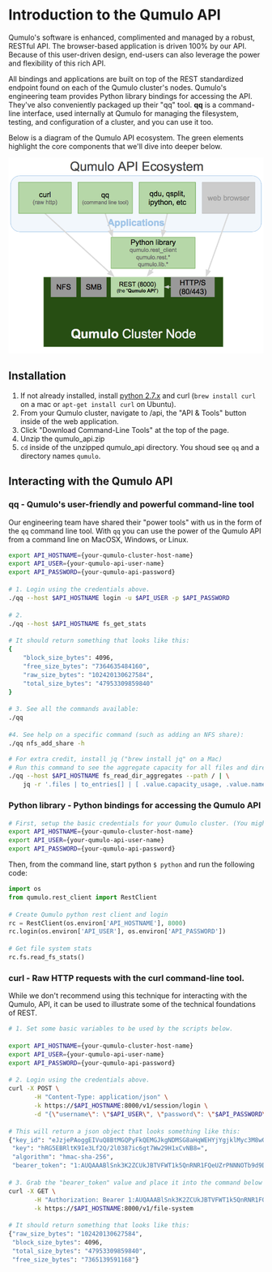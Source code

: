 # Introduction to the Qumulo API

Qumulo's software is enhanced, complimented and managed by a robust, RESTful API. The browser-based application is driven 100% by our API. Because of this user-driven design, end-users can also leverage the power and flexibility of this rich API.

All bindings and applications are built on top of the REST standardized endpoint found on each of the Qumulo cluster's nodes. Qumulo's engineering team provides Python library bindings for accessing the API. They've also conveniently packaged up their "qq" tool. **qq** is a command-line interface, used internally at Qumulo for managing the filesystem, testing, and configuration of a cluster, and you can use it too.

Below is a diagram of the Qumulo API ecosystem. The green elements highlight the core components that we'll dive into deeper below.

![Qumulo API Ecosystem][api-ecosytem]

## Installation

1. If not already installed, install [python 2.7.x](https://www.python.org/downloads/) and curl (`brew install curl` on a mac or `apt-get install curl` on Ubuntu).
2. From your Qumulo cluster, navigate to /api, the "API & Tools" button inside of the web application.
3. Click "Download Command-Line Tools" at the top of the page.
4. Unzip the qumulo_api.zip 
5. `cd` inside of the unzipped qumulo_api directory. You shoud see `qq` and a directory names `qumulo`.

## Interacting with the Qumulo API


### qq - Qumulo's user-friendly and powerful command-line tool

Our engineering team have shared their "power tools" with us in the form of the `qq` command line tool. With `qq` you can use the power of the Qumulo API from a command line on MacOSX, Windows, or Linux.

```bash
export API_HOSTNAME={your-qumulo-cluster-host-name}
export API_USER={your-qumulo-api-user-name}
export API_PASSWORD={your-qumulo-api-password}

# 1. Login using the credentials above.
./qq --host $API_HOSTNAME login -u $API_USER -p $API_PASSWORD

# 2. 
./qq --host $API_HOSTNAME fs_get_stats

# It should return something that looks like this:
{
    "block_size_bytes": 4096,
    "free_size_bytes": "7364635484160",
    "raw_size_bytes": "102420130627584",
    "total_size_bytes": "47953309859840"
}

# 3. See all the commands available:
./qq

#4. See help on a specific command (such as adding an NFS share):
./qq nfs_add_share -h

```

```bash 
# For extra credit, install jq ("brew install jq" on a Mac)
# Run this command to see the aggregate capacity for all files and directories in the root path of the Qumulo cluster:
./qq --host $API_HOSTNAME fs_read_dir_aggregates --path / | \
    jq -r '.files | to_entries[] | [ .value.capacity_usage, .value.name, .value.type] | @tsv' | sort -rn
```


### Python library - Python bindings for accessing the Qumulo API

```bash
# First, setup the basic credentials for your Qumulo cluster. (You might've already done this above.)
export API_HOSTNAME={your-qumulo-cluster-host-name}
export API_USER={your-qumulo-api-user-name}
export API_PASSWORD={your-qumulo-api-password}
```

Then, from the command line, start python `$ python` and run the following code:
```python
import os
from qumulo.rest_client import RestClient

# Create Qumulo python rest client and login
rc = RestClient(os.environ['API_HOSTNAME'], 8000)
rc.login(os.environ['API_USER'], os.environ['API_PASSWORD'])

# Get file system stats
rc.fs.read_fs_stats()
```

### **curl** - Raw HTTP requests with the curl command-line tool.

While we don't recommend using this technique for interacting with the Qumulo, API, it can be used to illustrate some of the technical foundations of REST.

```bash
# 1. Set some basic variables to be used by the scripts below.

export API_HOSTNAME={your-qumulo-cluster-host-name}
export API_USER={your-qumulo-api-user-name}
export API_PASSWORD={your-qumulo-api-password}

# 2. Login using the credentials above.
curl -X POST \
       -H "Content-Type: application/json" \
       -k https://$API_HOSTNAME:8000/v1/session/login \
       -d "{\"username\": \"$API_USER\", \"password\": \"$API_PASSWORD\"}"

# This will return a json object that looks something like this:
{"key_id": "eJzjePAoggEIVuQ8BtMGQPyFkQEMGJkgNDMSG8aHqWEHYjYgjklMyc3M8wOyAMmNCVg=", 
 "key": "hRG5EBRltK9Ie3Lf2Q/2l0387ic6gt7Ww29H1xCvNB8=", 
 "algorithm": "hmac-sha-256", 
 "bearer_token": "1:AUQAAABlSnk3K2ZCUkJBTVFWT1k5QnRNR1FQeUZrPNNNOTb9d9DNaPM6eCE1LOx6mQ=="}

# 3. Grab the "bearer_token" value and place it into the command below after the word "Bearer":
curl -X GET \
       -H "Authorization: Bearer 1:AUQAAABlSnk3K2ZCUkJBTVFWT1k5QnRNR1FQeUZrPNNNOTb9d9DNaPM6eCE1LOx6mQ==" \
       -k https://$API_HOSTNAME:8000/v1/file-system

# It should return something that looks like this:
{"raw_size_bytes": "102420130627584", 
 "block_size_bytes": 4096, 
 "total_size_bytes": "47953309859840", 
 "free_size_bytes": "7365139591168"}
```



[api-ecosytem]: assets/qumulo-api-ecosystem-2017-03.png "Qumulo API Ecosystem"

